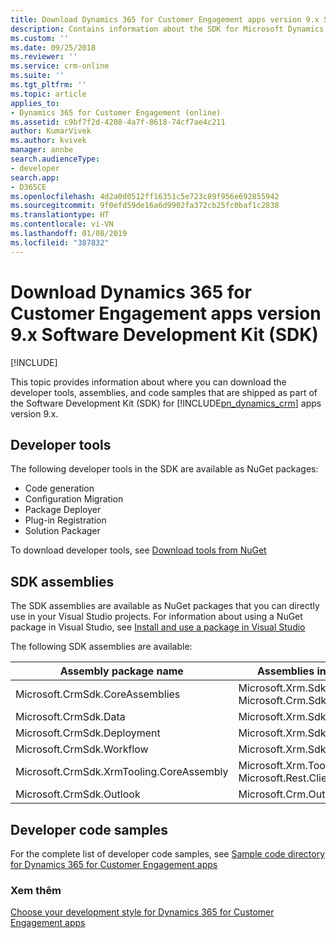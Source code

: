 ```yaml
---
title: Download Dynamics 365 for Customer Engagement apps version 9.x Software Development Kit (SDK) | MicrosoftDocs
description: Contains information about the SDK for Microsoft Dynamics 365 for Customer Engagement apps version 9.x Customer Engagement, formerly called Microsoft Dynamics CRM.
ms.custom: ''
ms.date: 09/25/2018
ms.reviewer: ''
ms.service: crm-online
ms.suite: ''
ms.tgt_pltfrm: ''
ms.topic: article
applies_to:
- Dynamics 365 for Customer Engagement (online)
ms.assetid: c9bf7f2d-4208-4a7f-8618-74cf7ae4c211
author: KumarVivek
ms.author: kvivek
manager: annbe
search.audienceType:
- developer
search.app:
- D365CE
ms.openlocfilehash: 4d2a0d0512ff16351c5e723c89f956e692855942
ms.sourcegitcommit: 9f0efd59de16a6d9902fa372cb25fc0baf1c2838
ms.translationtype: HT
ms.contentlocale: vi-VN
ms.lasthandoff: 01/08/2019
ms.locfileid: "387832"
---
```

# <a name="download-dynamics-365-for-customer-engagement-apps-version-9x-software-development-kit-sdk"></a>Download Dynamics 365 for Customer Engagement apps version 9.x Software Development Kit (SDK)

[!INCLUDE[](../includes/cc_applies_to_update_9_0_0.md)]

This topic provides information about where you can download the developer tools, assemblies, and code samples that are shipped as part of the Software Development Kit (SDK) for [!INCLUDE[pn_dynamics_crm](../includes/pn-dynamics-crm.md)] apps version 9.x.

## <a name="developer-tools"></a>Developer tools

The following developer tools in the SDK are available as NuGet packages:
- Code generation
- Configuration Migration
- Package Deployer
- Plug-in Registration
- Solution Packager 

To download developer tools, see [Download tools from NuGet](download-tools-nuget.md)

## <a name="sdk-assemblies"></a>SDK assemblies

The SDK assemblies are available as NuGet packages that you can directly use in your Visual Studio projects. For information about using a NuGet package in Visual Studio, see [Install and use a package in Visual Studio](https://docs.microsoft.com/nuget/quickstart/install-and-use-a-package-in-visual-studio)

The following SDK assemblies are available:

|Assembly package name|Assemblies in the package|Location|
|--|--|--|
|Microsoft.CrmSdk.CoreAssemblies|Microsoft.Xrm.Sdk.dll<br/>Microsoft.Crm.Sdk.Proxy.dll|<https://www.nuget.org/packages/Microsoft.CrmSdk.CoreAssemblies/>|
|Microsoft.CrmSdk.Data|Microsoft.Xrm.Sdk.Data.dll|<https://www.nuget.org/packages/Microsoft.CrmSdk.Data/>|
|Microsoft.CrmSdk.Deployment| Microsoft.Xrm.Sdk.Deployment.dll|<https://www.nuget.org/packages/Microsoft.CrmSdk.Deployment/>|
|Microsoft.CrmSdk.Workflow|Microsoft.Xrm.Sdk.Workflow.dll|<https://www.nuget.org/packages/Microsoft.CrmSdk.Workflow/>|
|Microsoft.CrmSdk.XrmTooling.CoreAssembly|Microsoft.Xrm.Tooling.Connector.dll<br/>Microsoft.Rest.ClientRuntime.dll|<https://www.nuget.org/packages/Microsoft.CrmSdk.XrmTooling.CoreAssembly/>|
|Microsoft.CrmSdk.Outlook|Microsoft.Crm.Outlook.dll|<https://www.nuget.org/packages/Microsoft.CrmSdk.Outlook/>|

## <a name="developer-code-samples"></a>Developer code samples

For the complete list of developer code samples, see [Sample code directory for Dynamics 365 for Customer Engagement apps](sample-code-directory.md)

 
### <a name="see-also"></a>Xem thêm

[Choose your development style for Dynamics 365 for Customer Engagement apps](choose-development-style.md)
  
